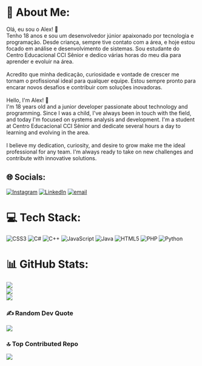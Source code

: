 # 💫 About Me:
Olá, eu sou o Alex! 👋<br>Tenho 18 anos e sou um desenvolvedor júnior apaixonado por tecnologia e programação. Desde criança, sempre tive contato com a área, e hoje estou focado em análise e desenvolvimento de sistemas. Sou estudante do Centro Educacional CCI Sênior e dedico várias horas do meu dia para aprender e evoluir na área.<br><br>Acredito que minha dedicação, curiosidade e vontade de crescer me tornam o profissional ideal para qualquer equipe. Estou sempre pronto para encarar novos desafios e contribuir com soluções inovadoras.<br><br>Hello, I'm Alex! 👋<br>I'm 18 years old and a junior developer passionate about technology and programming. Since I was a child, I've always been in touch with the field, and today I'm focused on systems analysis and development. I'm a student at Centro Educacional CCI Sênior and dedicate several hours a day to learning and evolving in the area.<br><br>I believe my dedication, curiosity, and desire to grow make me the ideal professional for any team. I'm always ready to take on new challenges and contribute with innovative solutions.


## 🌐 Socials:
[![Instagram](https://img.shields.io/badge/Instagram-%23E4405F.svg?logo=Instagram&logoColor=white)](https://instagram.com/_aalex.exe) [![LinkedIn](https://img.shields.io/badge/LinkedIn-%230077B5.svg?logo=linkedin&logoColor=white)](https://linkedin.com/in/https://www.linkedin.com/in/alexandre-lopes-607219351/) [![email](https://img.shields.io/badge/Email-D14836?logo=gmail&logoColor=white)](mailto:alexandredev7838@gmail.com) 

# 💻 Tech Stack:
![CSS3](https://img.shields.io/badge/css3-%231572B6.svg?style=for-the-badge&logo=css3&logoColor=white) ![C#](https://img.shields.io/badge/c%23-%23239120.svg?style=for-the-badge&logo=csharp&logoColor=white) ![C++](https://img.shields.io/badge/c++-%2300599C.svg?style=for-the-badge&logo=c%2B%2B&logoColor=white) ![JavaScript](https://img.shields.io/badge/javascript-%23323330.svg?style=for-the-badge&logo=javascript&logoColor=%23F7DF1E) ![Java](https://img.shields.io/badge/java-%23ED8B00.svg?style=for-the-badge&logo=openjdk&logoColor=white) ![HTML5](https://img.shields.io/badge/html5-%23E34F26.svg?style=for-the-badge&logo=html5&logoColor=white) ![PHP](https://img.shields.io/badge/php-%23777BB4.svg?style=for-the-badge&logo=php&logoColor=white) ![Python](https://img.shields.io/badge/python-3670A0?style=for-the-badge&logo=python&logoColor=ffdd54)
# 📊 GitHub Stats:
![](https://github-readme-stats.vercel.app/api?username=aalexdev&theme=dark&hide_border=false&include_all_commits=false&count_private=false)<br/>
![](https://github-readme-streak-stats.herokuapp.com/?user=aalexdev&theme=dark&hide_border=false)<br/>
![](https://github-readme-stats.vercel.app/api/top-langs/?username=aalexdev&theme=dark&hide_border=false&include_all_commits=false&count_private=false&layout=compact)

### ✍️ Random Dev Quote
![](https://quotes-github-readme.vercel.app/api?type=horizontal&theme=radical)

### 🔝 Top Contributed Repo
![](https://github-contributor-stats.vercel.app/api?username=aalexdev&limit=5&theme=nightowl&combine_all_yearly_contributions=true)

<!-- Proudly created with GPRM ( https://gprm.itsvg.in ) -->
